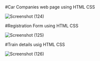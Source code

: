 #Car Companies web page using HTML CSS

![Screenshot (124)](https://github.com/user-attachments/assets/ae8729a7-de3a-4ac6-acbd-d34920bc91df)




#Registration Form using HTML CSS

![Screenshot (125)](https://github.com/user-attachments/assets/0fa5009f-e313-46cf-8e25-41922c2cafa8)




#Train details usig HTML CSS

![Screenshot (126)](https://github.com/user-attachments/assets/736bd531-42f5-46e5-80a1-59dec227f2dc)



